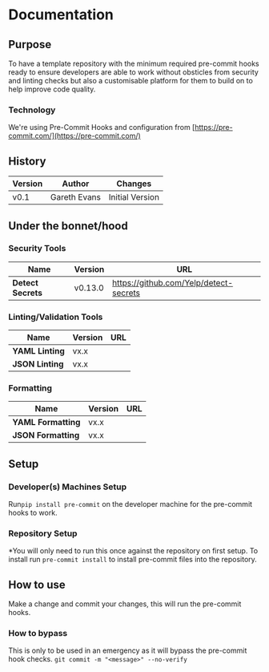 # Documentation

## Purpose

To have a template repository with the minimum required pre-commit hooks ready to ensure developers are able to work without obsticles from security and linting checks but also a customisable platform for them to build on to help improve code quality.

### Technology
We're using Pre-Commit Hooks and configuration from [https://pre-commit.com/](https://pre-commit.com/)

## History

|Version                |Author                          |Changes                         |
|----------------|-------------------------------|-----------------------------|
|v0.1|Gareth Evans            |Initial Version|

## Under the bonnet/hood

### Security Tools
|Name                |Version                          |URL                         |
|----------------|-------------------------------|-----------------------------|
|**Detect Secrets**|v0.13.0            |https://github.com/Yelp/detect-secrets|

### Linting/Validation Tools
|Name                |Version                          |URL                         |
|----------------|-------------------------------|-----------------------------|
|**YAML Linting**|vx.x            ||
|**JSON Linting**|vx.x            ||

 ### Formatting
|Name                |Version                          |URL                         |
|----------------|-------------------------------|-----------------------------|
|**YAML Formatting**|vx.x            ||
|**JSON Formatting**|vx.x            ||

## Setup

### Developer(s) Machines Setup
Run```pip install pre-commit``` on the developer machine for the pre-commit hooks to work.
### Repository Setup
*You will only need to run this once against the repository on first setup.
To install run ```pre-commit install``` to install pre-commit files into the repository.

## How to use
Make a change and commit your changes, this will run the pre-commit hooks.

### How to bypass
This is only to be used in an emergency as it will bypass the pre-commit hook checks.
```git commit -m "<message>" --no-verify```
